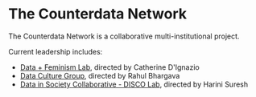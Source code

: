 
# The Counterdata Network

The Counterdata Network is a collaborative multi-institutional project.  

Current leadership includes:
- [Data + Feminism Lab](https://dataplusfeminism.mit.edu/), directed by Catherine D'Ignazio
- [Data Culture Group](https://dataculture.northeastern.edu/), directed by Rahul Bhargava
- [Data in Society Collaborative -  DISCO Lab](https://browndiscolab.github.io/discolab/), directed by Harini Suresh

